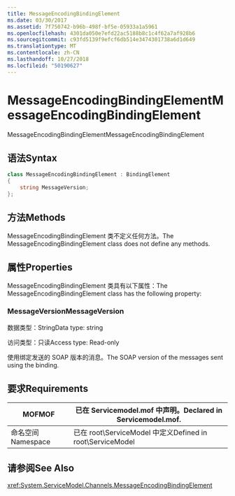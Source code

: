 ```yaml
---
title: MessageEncodingBindingElement
ms.date: 03/30/2017
ms.assetid: 7f750742-b96b-498f-bf5e-05933a1a5961
ms.openlocfilehash: 4301da050e7efd22ac5188b8c1c4f62a7af928b6
ms.sourcegitcommit: c93fd5139f9efcf6db514e3474301738a6d1d649
ms.translationtype: MT
ms.contentlocale: zh-CN
ms.lasthandoff: 10/27/2018
ms.locfileid: "50190627"
---
```

# <a name="messageencodingbindingelement"></a><span data-ttu-id="8af75-102">MessageEncodingBindingElement</span><span class="sxs-lookup"><span data-stu-id="8af75-102">MessageEncodingBindingElement</span></span>
<span data-ttu-id="8af75-103">MessageEncodingBindingElement</span><span class="sxs-lookup"><span data-stu-id="8af75-103">MessageEncodingBindingElement</span></span>  
  
## <a name="syntax"></a><span data-ttu-id="8af75-104">语法</span><span class="sxs-lookup"><span data-stu-id="8af75-104">Syntax</span></span>  
```csharp
class MessageEncodingBindingElement : BindingElement
{
    string MessageVersion;  
};  
 ```
  
## <a name="methods"></a><span data-ttu-id="8af75-105">方法</span><span class="sxs-lookup"><span data-stu-id="8af75-105">Methods</span></span>  
 <span data-ttu-id="8af75-106">MessageEncodingBindingElement 类不定义任何方法。</span><span class="sxs-lookup"><span data-stu-id="8af75-106">The MessageEncodingBindingElement class does not define any methods.</span></span>  
  
## <a name="properties"></a><span data-ttu-id="8af75-107">属性</span><span class="sxs-lookup"><span data-stu-id="8af75-107">Properties</span></span>  
 <span data-ttu-id="8af75-108">MessageEncodingBindingElement 类具有以下属性：</span><span class="sxs-lookup"><span data-stu-id="8af75-108">The MessageEncodingBindingElement class has the following property:</span></span>  
  
### <a name="messageversion"></a><span data-ttu-id="8af75-109">MessageVersion</span><span class="sxs-lookup"><span data-stu-id="8af75-109">MessageVersion</span></span>  
 <span data-ttu-id="8af75-110">数据类型：String</span><span class="sxs-lookup"><span data-stu-id="8af75-110">Data type: string</span></span>  
  
 <span data-ttu-id="8af75-111">访问类型：只读</span><span class="sxs-lookup"><span data-stu-id="8af75-111">Access type: Read-only</span></span>  
  
 <span data-ttu-id="8af75-112">使用绑定发送的 SOAP 版本的消息。</span><span class="sxs-lookup"><span data-stu-id="8af75-112">The SOAP version of the messages sent using the binding.</span></span>  
  
## <a name="requirements"></a><span data-ttu-id="8af75-113">要求</span><span class="sxs-lookup"><span data-stu-id="8af75-113">Requirements</span></span>  
  
|<span data-ttu-id="8af75-114">MOF</span><span class="sxs-lookup"><span data-stu-id="8af75-114">MOF</span></span>|<span data-ttu-id="8af75-115">已在 Servicemodel.mof 中声明。</span><span class="sxs-lookup"><span data-stu-id="8af75-115">Declared in Servicemodel.mof.</span></span>|  
|---------|-----------------------------------|  
|<span data-ttu-id="8af75-116">命名空间</span><span class="sxs-lookup"><span data-stu-id="8af75-116">Namespace</span></span>|<span data-ttu-id="8af75-117">已在 root\ServiceModel 中定义</span><span class="sxs-lookup"><span data-stu-id="8af75-117">Defined in root\ServiceModel</span></span>|  
  
## <a name="see-also"></a><span data-ttu-id="8af75-118">请参阅</span><span class="sxs-lookup"><span data-stu-id="8af75-118">See Also</span></span>  
 <xref:System.ServiceModel.Channels.MessageEncodingBindingElement>
